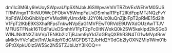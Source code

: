 dm1lc3M6Ly9leUoySWpvaU1pSXNJbkJ6SWpvaVhIVTRZbVExWEhVM05USTRMVngxT1RrNU9WeDFObVV5WmpFaUxDSmhaR1FpT2lKdFppMTJNQzFvYXpFdWJXbGhibVpsYVMxdWIyUmxMblJ2Y0NJc0luQnZjblFpT2pRME15d2lhV1FpT2lKbE9XSXhaRFpsTnkwNVpEaG1MVFEwT0RVdE9UWXdOUzAwTTJVMFlUSTFNak16T0dFaUxDSmhhV1FpT2pFc0ltNWxkQ0k2SW5keklpd2lkSGx3WlNJNkltNXZibVVpTENKb2IzTjBJam9pYldZdGRqQXRhR3N4TG1wMVptRnVaMk5vYVc1aExtTnVJaXdpY0dGMGFDSTZJbHd2Y0dGb2IyOXNZMlp1Wm01bGFtOXpkU0lzSW5Sc2N5STZJblJzY3lKOQ==
